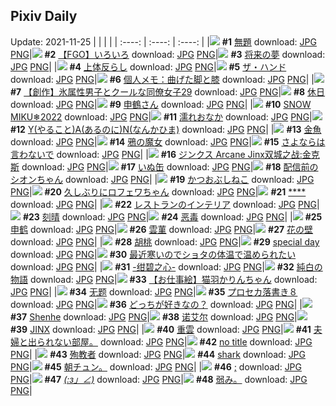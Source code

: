 ## Pixiv Daily
Update: 2021-11-25
|      |      |      |
| :----: | :----: | :----: |
|![](https://pixiv.microyu.workers.dev/c/240x480/img-master/img/2021/11/23/08/26/26/94315205_p0_master1200.jpg) **#1** [無題](https://www.pixiv.net/artworks/94315205) download: [JPG](https://pixiv.microyu.workers.dev/img-original/img/2021/11/23/08/26/26/94315205_p0.jpg) [PNG](https://pixiv.microyu.workers.dev/img-original/img/2021/11/23/08/26/26/94315205_p0.png)|![](https://pixiv.microyu.workers.dev/c/240x480/img-master/img/2021/11/23/00/06/38/94309613_p0_master1200.jpg) **#2** [【FGO】いろいろ](https://www.pixiv.net/artworks/94309613) download: [JPG](https://pixiv.microyu.workers.dev/img-original/img/2021/11/23/00/06/38/94309613_p0.jpg) [PNG](https://pixiv.microyu.workers.dev/img-original/img/2021/11/23/00/06/38/94309613_p0.png)|![](https://pixiv.microyu.workers.dev/c/240x480/img-master/img/2021/11/23/12/08/52/94317937_p0_master1200.jpg) **#3** [将来の夢](https://www.pixiv.net/artworks/94317937) download: [JPG](https://pixiv.microyu.workers.dev/img-original/img/2021/11/23/12/08/52/94317937_p0.jpg) [PNG](https://pixiv.microyu.workers.dev/img-original/img/2021/11/23/12/08/52/94317937_p0.png)|
|![](https://pixiv.microyu.workers.dev/c/240x480/img-master/img/2021/11/23/06/00/01/94314123_p0_master1200.jpg) **#4** [上体反らし](https://www.pixiv.net/artworks/94314123) download: [JPG](https://pixiv.microyu.workers.dev/img-original/img/2021/11/23/06/00/01/94314123_p0.jpg) [PNG](https://pixiv.microyu.workers.dev/img-original/img/2021/11/23/06/00/01/94314123_p0.png)|![](https://pixiv.microyu.workers.dev/c/240x480/img-master/img/2021/11/23/00/00/07/94309277_p0_master1200.jpg) **#5** [ザ・ハンド](https://www.pixiv.net/artworks/94309277) download: [JPG](https://pixiv.microyu.workers.dev/img-original/img/2021/11/23/00/00/07/94309277_p0.jpg) [PNG](https://pixiv.microyu.workers.dev/img-original/img/2021/11/23/00/00/07/94309277_p0.png)|![](https://pixiv.microyu.workers.dev/c/240x480/img-master/img/2021/11/23/09/00/01/94315560_p0_master1200.jpg) **#6** [個人メモ：曲げた脚と膝](https://www.pixiv.net/artworks/94315560) download: [JPG](https://pixiv.microyu.workers.dev/img-original/img/2021/11/23/09/00/01/94315560_p0.jpg) [PNG](https://pixiv.microyu.workers.dev/img-original/img/2021/11/23/09/00/01/94315560_p0.png)|
|![](https://pixiv.microyu.workers.dev/c/240x480/img-master/img/2021/11/23/15/42/12/94321103_p0_master1200.jpg) **#7** [【創作】氷属性男子とクールな同僚女子29](https://www.pixiv.net/artworks/94321103) download: [JPG](https://pixiv.microyu.workers.dev/img-original/img/2021/11/23/15/42/12/94321103_p0.jpg) [PNG](https://pixiv.microyu.workers.dev/img-original/img/2021/11/23/15/42/12/94321103_p0.png)|![](https://pixiv.microyu.workers.dev/c/240x480/img-master/img/2021/11/23/09/18/57/94315772_p0_master1200.jpg) **#8** [休日](https://www.pixiv.net/artworks/94315772) download: [JPG](https://pixiv.microyu.workers.dev/img-original/img/2021/11/23/09/18/57/94315772_p0.jpg) [PNG](https://pixiv.microyu.workers.dev/img-original/img/2021/11/23/09/18/57/94315772_p0.png)|![](https://pixiv.microyu.workers.dev/c/240x480/img-master/img/2021/11/23/05/47/26/94314043_p0_master1200.jpg) **#9** [申鶴さん](https://www.pixiv.net/artworks/94314043) download: [JPG](https://pixiv.microyu.workers.dev/img-original/img/2021/11/23/05/47/26/94314043_p0.jpg) [PNG](https://pixiv.microyu.workers.dev/img-original/img/2021/11/23/05/47/26/94314043_p0.png)|
|![](https://pixiv.microyu.workers.dev/c/240x480/img-master/img/2021/11/24/23/22/44/94341479_p0_master1200.jpg) **#10** [SNOW MIKU❄2022](https://www.pixiv.net/artworks/94341479) download: [JPG](https://pixiv.microyu.workers.dev/img-original/img/2021/11/24/23/22/44/94341479_p0.jpg) [PNG](https://pixiv.microyu.workers.dev/img-original/img/2021/11/24/23/22/44/94341479_p0.png)|![](https://pixiv.microyu.workers.dev/c/240x480/img-master/img/2021/11/24/01/40/22/94335463_p0_master1200.jpg) **#11** [濡れおなか](https://www.pixiv.net/artworks/94335463) download: [JPG](https://pixiv.microyu.workers.dev/img-original/img/2021/11/24/01/40/22/94335463_p0.jpg) [PNG](https://pixiv.microyu.workers.dev/img-original/img/2021/11/24/01/40/22/94335463_p0.png)|![](https://pixiv.microyu.workers.dev/c/240x480/img-master/img/2021/11/23/07/30/00/94314712_p0_master1200.jpg) **#12** [Y(やること)A(あるのに)N(なんかひま)](https://www.pixiv.net/artworks/94314712) download: [JPG](https://pixiv.microyu.workers.dev/img-original/img/2021/11/23/07/30/00/94314712_p0.jpg) [PNG](https://pixiv.microyu.workers.dev/img-original/img/2021/11/23/07/30/00/94314712_p0.png)|
|![](https://pixiv.microyu.workers.dev/c/240x480/img-master/img/2021/11/23/00/00/06/94309261_p0_master1200.jpg) **#13** [金魚](https://www.pixiv.net/artworks/94309261) download: [JPG](https://pixiv.microyu.workers.dev/img-original/img/2021/11/23/00/00/06/94309261_p0.jpg) [PNG](https://pixiv.microyu.workers.dev/img-original/img/2021/11/23/00/00/06/94309261_p0.png)|![](https://pixiv.microyu.workers.dev/c/240x480/img-master/img/2021/11/23/00/00/04/94309230_p0_master1200.jpg) **#14** [鴉の魔女](https://www.pixiv.net/artworks/94309230) download: [JPG](https://pixiv.microyu.workers.dev/img-original/img/2021/11/23/00/00/04/94309230_p0.jpg) [PNG](https://pixiv.microyu.workers.dev/img-original/img/2021/11/23/00/00/04/94309230_p0.png)|![](https://pixiv.microyu.workers.dev/c/240x480/img-master/img/2021/11/24/00/11/02/94333468_p0_master1200.jpg) **#15** [さよならは言わないで](https://www.pixiv.net/artworks/94333468) download: [JPG](https://pixiv.microyu.workers.dev/img-original/img/2021/11/24/00/11/02/94333468_p0.jpg) [PNG](https://pixiv.microyu.workers.dev/img-original/img/2021/11/24/00/11/02/94333468_p0.png)|
|![](https://pixiv.microyu.workers.dev/c/240x480/img-master/img/2021/11/23/11/17/53/94317195_p0_master1200.jpg) **#16** [ジンクス Arcane Jinx双城之战:金克斯](https://www.pixiv.net/artworks/94317195) download: [JPG](https://pixiv.microyu.workers.dev/img-original/img/2021/11/23/11/17/53/94317195_p0.jpg) [PNG](https://pixiv.microyu.workers.dev/img-original/img/2021/11/23/11/17/53/94317195_p0.png)|![](https://pixiv.microyu.workers.dev/c/240x480/img-master/img/2021/11/23/21/01/40/94327900_p0_master1200.jpg) **#17** [いぬ缶](https://www.pixiv.net/artworks/94327900) download: [JPG](https://pixiv.microyu.workers.dev/img-original/img/2021/11/23/21/01/40/94327900_p0.jpg) [PNG](https://pixiv.microyu.workers.dev/img-original/img/2021/11/23/21/01/40/94327900_p0.png)|![](https://pixiv.microyu.workers.dev/c/240x480/img-master/img/2021/11/24/00/00/03/94332920_p0_master1200.jpg) **#18** [配信前のシオンちゃん](https://www.pixiv.net/artworks/94332920) download: [JPG](https://pixiv.microyu.workers.dev/img-original/img/2021/11/24/00/00/03/94332920_p0.jpg) [PNG](https://pixiv.microyu.workers.dev/img-original/img/2021/11/24/00/00/03/94332920_p0.png)|
|![](https://pixiv.microyu.workers.dev/c/240x480/img-master/img/2021/11/24/20/30/00/94348194_p0_master1200.jpg) **#19** [かつおぶしねこ](https://www.pixiv.net/artworks/94348194) download: [JPG](https://pixiv.microyu.workers.dev/img-original/img/2021/11/24/20/30/00/94348194_p0.jpg) [PNG](https://pixiv.microyu.workers.dev/img-original/img/2021/11/24/20/30/00/94348194_p0.png)|![](https://pixiv.microyu.workers.dev/c/240x480/img-master/img/2021/11/24/00/00/09/94332984_p0_master1200.jpg) **#20** [久しぶりにロフェワちゃん](https://www.pixiv.net/artworks/94332984) download: [JPG](https://pixiv.microyu.workers.dev/img-original/img/2021/11/24/00/00/09/94332984_p0.jpg) [PNG](https://pixiv.microyu.workers.dev/img-original/img/2021/11/24/00/00/09/94332984_p0.png)|![](https://pixiv.microyu.workers.dev/c/240x480/img-master/img/2021/11/23/10/31/56/94316602_p0_master1200.jpg) **#21** [****](https://www.pixiv.net/artworks/94316602) download: [JPG](https://pixiv.microyu.workers.dev/img-original/img/2021/11/23/10/31/56/94316602_p0.jpg) [PNG](https://pixiv.microyu.workers.dev/img-original/img/2021/11/23/10/31/56/94316602_p0.png)|
|![](https://pixiv.microyu.workers.dev/c/240x480/img-master/img/2021/11/23/00/00/20/94309340_p0_master1200.jpg) **#22** [レストランのインテリア](https://www.pixiv.net/artworks/94309340) download: [JPG](https://pixiv.microyu.workers.dev/img-original/img/2021/11/23/00/00/20/94309340_p0.jpg) [PNG](https://pixiv.microyu.workers.dev/img-original/img/2021/11/23/00/00/20/94309340_p0.png)|![](https://pixiv.microyu.workers.dev/c/240x480/img-master/img/2021/11/23/00/47/50/94310659_p0_master1200.jpg) **#23** [刻晴](https://www.pixiv.net/artworks/94310659) download: [JPG](https://pixiv.microyu.workers.dev/img-original/img/2021/11/23/00/47/50/94310659_p0.jpg) [PNG](https://pixiv.microyu.workers.dev/img-original/img/2021/11/23/00/47/50/94310659_p0.png)|![](https://pixiv.microyu.workers.dev/c/240x480/img-master/img/2021/11/23/00/00/02/94309203_p0_master1200.jpg) **#24** [恶毒](https://www.pixiv.net/artworks/94309203) download: [JPG](https://pixiv.microyu.workers.dev/img-original/img/2021/11/23/00/00/02/94309203_p0.jpg) [PNG](https://pixiv.microyu.workers.dev/img-original/img/2021/11/23/00/00/02/94309203_p0.png)|
|![](https://pixiv.microyu.workers.dev/c/240x480/img-master/img/2021/11/24/07/03/15/94338328_p0_master1200.jpg) **#25** [申鹤](https://www.pixiv.net/artworks/94338328) download: [JPG](https://pixiv.microyu.workers.dev/img-original/img/2021/11/24/07/03/15/94338328_p0.jpg) [PNG](https://pixiv.microyu.workers.dev/img-original/img/2021/11/24/07/03/15/94338328_p0.png)|![](https://pixiv.microyu.workers.dev/c/240x480/img-master/img/2021/11/23/12/28/09/94318211_p0_master1200.jpg) **#26** [雲菫](https://www.pixiv.net/artworks/94318211) download: [JPG](https://pixiv.microyu.workers.dev/img-original/img/2021/11/23/12/28/09/94318211_p0.jpg) [PNG](https://pixiv.microyu.workers.dev/img-original/img/2021/11/23/12/28/09/94318211_p0.png)|![](https://pixiv.microyu.workers.dev/c/240x480/img-master/img/2021/11/23/21/58/54/94329416_p0_master1200.jpg) **#27** [花の壁](https://www.pixiv.net/artworks/94329416) download: [JPG](https://pixiv.microyu.workers.dev/img-original/img/2021/11/23/21/58/54/94329416_p0.jpg) [PNG](https://pixiv.microyu.workers.dev/img-original/img/2021/11/23/21/58/54/94329416_p0.png)|
|![](https://pixiv.microyu.workers.dev/c/240x480/img-master/img/2021/11/23/00/03/17/94309473_p0_master1200.jpg) **#28** [胡桃](https://www.pixiv.net/artworks/94309473) download: [JPG](https://pixiv.microyu.workers.dev/img-original/img/2021/11/23/00/03/17/94309473_p0.jpg) [PNG](https://pixiv.microyu.workers.dev/img-original/img/2021/11/23/00/03/17/94309473_p0.png)|![](https://pixiv.microyu.workers.dev/c/240x480/img-master/img/2021/11/23/20/26/38/94326996_p0_master1200.jpg) **#29** [special day](https://www.pixiv.net/artworks/94326996) download: [JPG](https://pixiv.microyu.workers.dev/img-original/img/2021/11/23/20/26/38/94326996_p0.jpg) [PNG](https://pixiv.microyu.workers.dev/img-original/img/2021/11/23/20/26/38/94326996_p0.png)|![](https://pixiv.microyu.workers.dev/c/240x480/img-master/img/2021/11/23/09/30/24/94315880_p0_master1200.jpg) **#30** [最近寒いのでショタの体温で温められたい](https://www.pixiv.net/artworks/94315880) download: [JPG](https://pixiv.microyu.workers.dev/img-original/img/2021/11/23/09/30/24/94315880_p0.jpg) [PNG](https://pixiv.microyu.workers.dev/img-original/img/2021/11/23/09/30/24/94315880_p0.png)|
|![](https://pixiv.microyu.workers.dev/c/240x480/img-master/img/2021/11/24/00/00/36/94333084_p0_master1200.jpg) **#31** [-绀碧之心-](https://www.pixiv.net/artworks/94333084) download: [JPG](https://pixiv.microyu.workers.dev/img-original/img/2021/11/24/00/00/36/94333084_p0.jpg) [PNG](https://pixiv.microyu.workers.dev/img-original/img/2021/11/24/00/00/36/94333084_p0.png)|![](https://pixiv.microyu.workers.dev/c/240x480/img-master/img/2021/11/24/08/37/57/94339054_p0_master1200.jpg) **#32** [純白の物語](https://www.pixiv.net/artworks/94339054) download: [JPG](https://pixiv.microyu.workers.dev/img-original/img/2021/11/24/08/37/57/94339054_p0.jpg) [PNG](https://pixiv.microyu.workers.dev/img-original/img/2021/11/24/08/37/57/94339054_p0.png)|![](https://pixiv.microyu.workers.dev/c/240x480/img-master/img/2021/11/23/19/20/24/94325446_p0_master1200.jpg) **#33** [【お仕事絵】猫羽かりんちゃん](https://www.pixiv.net/artworks/94325446) download: [JPG](https://pixiv.microyu.workers.dev/img-original/img/2021/11/23/19/20/24/94325446_p0.jpg) [PNG](https://pixiv.microyu.workers.dev/img-original/img/2021/11/23/19/20/24/94325446_p0.png)|
|![](https://pixiv.microyu.workers.dev/c/240x480/img-master/img/2021/11/23/00/01/29/94309408_p0_master1200.jpg) **#34** [无题](https://www.pixiv.net/artworks/94309408) download: [JPG](https://pixiv.microyu.workers.dev/img-original/img/2021/11/23/00/01/29/94309408_p0.jpg) [PNG](https://pixiv.microyu.workers.dev/img-original/img/2021/11/23/00/01/29/94309408_p0.png)|![](https://pixiv.microyu.workers.dev/c/240x480/img-master/img/2021/11/23/00/38/41/94310458_p0_master1200.jpg) **#35** [プロセカ落書き８](https://www.pixiv.net/artworks/94310458) download: [JPG](https://pixiv.microyu.workers.dev/img-original/img/2021/11/23/00/38/41/94310458_p0.jpg) [PNG](https://pixiv.microyu.workers.dev/img-original/img/2021/11/23/00/38/41/94310458_p0.png)|![](https://pixiv.microyu.workers.dev/c/240x480/img-master/img/2021/11/23/00/00/01/94309193_p0_master1200.jpg) **#36** [どっちが好きなの？](https://www.pixiv.net/artworks/94309193) download: [JPG](https://pixiv.microyu.workers.dev/img-original/img/2021/11/23/00/00/01/94309193_p0.jpg) [PNG](https://pixiv.microyu.workers.dev/img-original/img/2021/11/23/00/00/01/94309193_p0.png)|
|![](https://pixiv.microyu.workers.dev/c/240x480/img-master/img/2021/11/23/02/19/19/94312256_p0_master1200.jpg) **#37** [Shenhe](https://www.pixiv.net/artworks/94312256) download: [JPG](https://pixiv.microyu.workers.dev/img-original/img/2021/11/23/02/19/19/94312256_p0.jpg) [PNG](https://pixiv.microyu.workers.dev/img-original/img/2021/11/23/02/19/19/94312256_p0.png)|![](https://pixiv.microyu.workers.dev/c/240x480/img-master/img/2021/11/23/01/09/20/94311086_p0_master1200.jpg) **#38** [诺艾尔](https://www.pixiv.net/artworks/94311086) download: [JPG](https://pixiv.microyu.workers.dev/img-original/img/2021/11/23/01/09/20/94311086_p0.jpg) [PNG](https://pixiv.microyu.workers.dev/img-original/img/2021/11/23/01/09/20/94311086_p0.png)|![](https://pixiv.microyu.workers.dev/c/240x480/img-master/img/2021/11/23/03/46/19/94313198_p0_master1200.jpg) **#39** [JINX](https://www.pixiv.net/artworks/94313198) download: [JPG](https://pixiv.microyu.workers.dev/img-original/img/2021/11/23/03/46/19/94313198_p0.jpg) [PNG](https://pixiv.microyu.workers.dev/img-original/img/2021/11/23/03/46/19/94313198_p0.png)|
|![](https://pixiv.microyu.workers.dev/c/240x480/img-master/img/2021/11/23/20/45/20/94327484_p0_master1200.jpg) **#40** [重雲](https://www.pixiv.net/artworks/94327484) download: [JPG](https://pixiv.microyu.workers.dev/img-original/img/2021/11/23/20/45/20/94327484_p0.jpg) [PNG](https://pixiv.microyu.workers.dev/img-original/img/2021/11/23/20/45/20/94327484_p0.png)|![](https://pixiv.microyu.workers.dev/c/240x480/img-master/img/2021/11/23/23/02/26/94331134_p0_master1200.jpg) **#41** [夫婦と出られない部屋。](https://www.pixiv.net/artworks/94331134) download: [JPG](https://pixiv.microyu.workers.dev/img-original/img/2021/11/23/23/02/26/94331134_p0.jpg) [PNG](https://pixiv.microyu.workers.dev/img-original/img/2021/11/23/23/02/26/94331134_p0.png)|![](https://pixiv.microyu.workers.dev/c/240x480/img-master/img/2021/11/24/07/31/55/94338572_p0_master1200.jpg) **#42** [no title](https://www.pixiv.net/artworks/94338572) download: [JPG](https://pixiv.microyu.workers.dev/img-original/img/2021/11/24/07/31/55/94338572_p0.jpg) [PNG](https://pixiv.microyu.workers.dev/img-original/img/2021/11/24/07/31/55/94338572_p0.png)|
|![](https://pixiv.microyu.workers.dev/c/240x480/img-master/img/2021/11/23/02/05/50/94312050_p0_master1200.jpg) **#43** [殉教者](https://www.pixiv.net/artworks/94312050) download: [JPG](https://pixiv.microyu.workers.dev/img-original/img/2021/11/23/02/05/50/94312050_p0.jpg) [PNG](https://pixiv.microyu.workers.dev/img-original/img/2021/11/23/02/05/50/94312050_p0.png)|![](https://pixiv.microyu.workers.dev/c/240x480/img-master/img/2021/11/24/00/06/15/94333308_p0_master1200.jpg) **#44** [shark](https://www.pixiv.net/artworks/94333308) download: [JPG](https://pixiv.microyu.workers.dev/img-original/img/2021/11/24/00/06/15/94333308_p0.jpg) [PNG](https://pixiv.microyu.workers.dev/img-original/img/2021/11/24/00/06/15/94333308_p0.png)|![](https://pixiv.microyu.workers.dev/c/240x480/img-master/img/2021/11/24/13/39/47/94341920_p0_master1200.jpg) **#45** [朝チュン。](https://www.pixiv.net/artworks/94341920) download: [JPG](https://pixiv.microyu.workers.dev/img-original/img/2021/11/24/13/39/47/94341920_p0.jpg) [PNG](https://pixiv.microyu.workers.dev/img-original/img/2021/11/24/13/39/47/94341920_p0.png)|
|![](https://pixiv.microyu.workers.dev/c/240x480/img-master/img/2021/11/23/20/22/07/94326882_p0_master1200.jpg) **#46** [;](https://www.pixiv.net/artworks/94326882) download: [JPG](https://pixiv.microyu.workers.dev/img-original/img/2021/11/23/20/22/07/94326882_p0.jpg) [PNG](https://pixiv.microyu.workers.dev/img-original/img/2021/11/23/20/22/07/94326882_p0.png)|![](https://pixiv.microyu.workers.dev/c/240x480/img-master/img/2021/11/23/17/49/24/94323417_p0_master1200.jpg) **#47** [_(:з」∠)_](https://www.pixiv.net/artworks/94323417) download: [JPG](https://pixiv.microyu.workers.dev/img-original/img/2021/11/23/17/49/24/94323417_p0.jpg) [PNG](https://pixiv.microyu.workers.dev/img-original/img/2021/11/23/17/49/24/94323417_p0.png)|![](https://pixiv.microyu.workers.dev/c/240x480/img-master/img/2021/11/23/10/33/07/94316612_p0_master1200.jpg) **#48** [弱み。](https://www.pixiv.net/artworks/94316612) download: [JPG](https://pixiv.microyu.workers.dev/img-original/img/2021/11/23/10/33/07/94316612_p0.jpg) [PNG](https://pixiv.microyu.workers.dev/img-original/img/2021/11/23/10/33/07/94316612_p0.png)|
